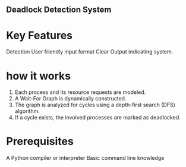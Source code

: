 ## Deadlock Detection System ##
# Key Features #
 Detection
 User friendly input format 
 Clear Output indicating system.
 
 # how it works #
1. Each process and its resource requests are modeled.
2. A Wait-For Graph is dynamically constructed.
3. The graph is analyzed for cycles using a depth-first search (DFS) algorithm.
4. If a cycle exists, the involved processes are marked as deadlocked.

# Prerequisites #
A Python compiler or interpreter 
Basic command line knowledge


